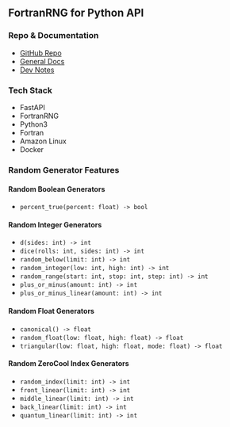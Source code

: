## FortranRNG for Python API

### Repo & Documentation
- [GitHub Repo](https://github.com/BrokenShell/FortranRNG-API)
- [General Docs](https://github.com/BrokenShell/FortranRNG-API/blob/main/README.md)
- [Dev Notes](https://github.com/BrokenShell/FortranRNG-API/blob/main/NOTES.md)

### Tech Stack
- FastAPI
- FortranRNG
- Python3
- Fortran
- Amazon Linux
- Docker

### Random Generator Features

#### Random Boolean Generators
- `percent_true(percent: float) -> bool`

#### Random Integer Generators
- `d(sides: int) -> int`
- `dice(rolls: int, sides: int) -> int`
- `random_below(limit: int) -> int`
- `random_integer(low: int, high: int) -> int`
- `random_range(start: int, stop: int, step: int) -> int`
- `plus_or_minus(amount: int) -> int`
- `plus_or_minus_linear(amount: int) -> int`

#### Random Float Generators
- `canonical() -> float`
- `random_float(low: float, high: float) -> float`
- `triangular(low: float, high: float, mode: float) -> float`

#### Random ZeroCool Index Generators
- `random_index(limit: int) -> int`
- `front_linear(limit: int) -> int`
- `middle_linear(limit: int) -> int`
- `back_linear(limit: int) -> int`
- `quantum_linear(limit: int) -> int`
